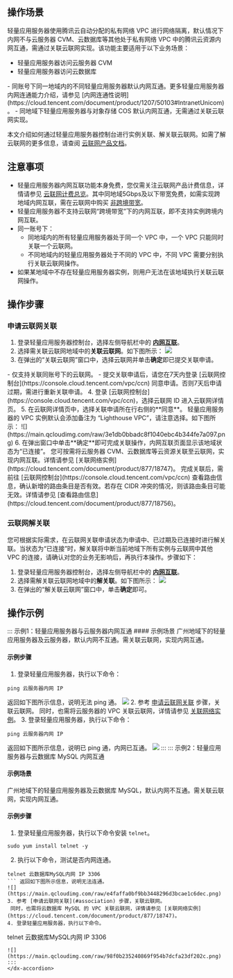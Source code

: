 ## 操作场景
轻量应用服务器使用腾讯云自动分配的私有网络 VPC 进行网络隔离，默认情况下内网不与云服务器 CVM、云数据库等其他处于私有网络 VPC 中的腾讯云资源内网互通，需通过关联云联网实现。该功能主要适用于以下业务场景：
 - 轻量应用服务器访问云服务器 CVM
 - 轻量应用服务器访问云数据库
 
<dx-alert infotype="explain" title="">
- 同账号下同一地域内的不同轻量应用服务器默认内网互通。更多轻量应用服务器内网连通能力介绍，请参见 [内网连通性说明](https://cloud.tencent.com/document/product/1207/50103#IntranetUnicom)。
- 同地域下轻量应用服务器与对象存储 COS 默认内网互通，无需通过关联云联网实现。
</dx-alert>

本文介绍如何通过轻量应用服务器控制台进行实例关联、解关联云联网。如需了解云联网的更多信息，请查阅 [云联网产品文档](https://cloud.tencent.com/document/product/877/18675)。

## 注意事项
- 轻量应用服务器内网互联功能本身免费，您仅需关注云联网产品计费信息，详情请参见 [云联网计费总览](https://cloud.tencent.com/document/product/877/18676)。其中同地域5Gbps及以下带宽免费，如需实现跨地域内网互联，需在云联网中购买 [非跨境带宽](https://cloud.tencent.com/document/product/877/49859)。
- 轻量应用服务器不支持云联网“跨境带宽”下的内网互联，即不支持实例跨境内网互联。
- 同一账号下：
  - 同地域内的所有轻量应用服务器处于同一个 VPC 中，一个 VPC 只能同时关联一个云联网。
  - 不同地域内的轻量应用服务器处于不同的 VPC 中，不同 VPC 需要分别执行关联云联网操作。
- 如果某地域中不存在轻量应用服务器实例，则用户无法在该地域执行关联云联网操作。

## 操作步骤

### 申请云联网关联[](id:association)
1. 登录轻量应用服务器控制台，选择左侧导航栏中的 <b>[内网互联](https://console.cloud.tencent.com/lighthouse/ccn/index)</b>。
2. 选择需关联云联网地域中的**关联云联网**。如下图所示：
![](https://main.qcloudimg.com/raw/03a8c49cbb7a543195bd2724d345ef6e.png)
3. 在弹出的“关联云联网”窗口中，选择云联网并单击**确定**即已提交关联申请。
<dx-alert infotype="notice" title="">
- 仅支持关联同账号下的云联网。
- 提交关联申请后，请您在7天内登录 [云联网控制台](https://console.cloud.tencent.com/vpc/ccn) 同意申请。否则7天后申请过期，需进行重新关联申请。
</dx-alert>
4. 登录 [云联网控制台](https://console.cloud.tencent.com/vpc/ccn)，选择云联网 ID 进入云联网详情页。
5. 在云联网详情页中，选择关联申请所在行右侧的**同意**。
轻量应用服务器的 VPC 实例默认会添加备注为 “Lighthouse VPC”，请注意选择。如下图所示：
![](https://main.qcloudimg.com/raw/3e1db0bbadc8f1040ebc4b344fe7a097.png)
6. 在弹出窗口中单击**确定**即可完成关联操作，内网互联页面显示该地域状态为“已连接”。
您可按需将云服务器 CVM、云数据库等云资源关联至云联网，实现内网互联。详情请参见 [关联网络实例](https://cloud.tencent.com/document/product/877/18747)。
<dx-alert infotype="notice" title="">
完成关联后，需前往 [云联网控制台](https://console.cloud.tencent.com/vpc/ccn) 查看路由信息，确认新增的路由条目是否有效。若存在 CIDR 冲突的情况，则该路由条目可能无效。详情请参见 [查看路由信息](https://cloud.tencent.com/document/product/877/18756)。
</dx-alert>



### 云联网解关联[](id:disassociate)
您可根据实际需求，在云联网关联申请状态为申请中、已过期及已连接时进行解关联。当状态为“已连接”时，解关联将中断当前地域下所有实例与云联网中其他 VPC 的连接，请确认对您的业务无影响后，再执行本操作。步骤如下：
1. 登录轻量应用服务器控制台，选择左侧导航栏中的 <b>[内网互联](https://console.cloud.tencent.com/lighthouse/ccn/index)</b>。 
2. 选择需解关联云联网地域中的**解关联**。如下图所示：
![](https://main.qcloudimg.com/raw/207bf661a8012710067faccfb1ed8fba.png)
3. 在弹出的“解关联云联网”窗口中，单击**确定**即可。

## 操作示例
<dx-accordion>
::: 示例1：轻量应用服务器与云服务器内网互通
#### 示例场景
广州地域下的轻量应用服务器及云服务器，默认内网不互通。需关联云联网，实现内网互通。

#### 示例步骤
 1. 登录轻量应用服务器，执行以下命令：
```
ping 云服务器内网 IP
```
返回如下图所示信息，说明无法 ping 通。
![](https://main.qcloudimg.com/raw/49e76f62b5f7ae7e6fb504bf92b842a7.png)
 2. 参考 [申请云联网关联](#association) 步骤，关联云联网。
 同时，也需将云服务器的 VPC 关联云联网，详情请参见 [关联网络实例](https://cloud.tencent.com/document/product/877/18747)。 
 3. 登录轻量应用服务器，执行以下命令：
```
ping 云服务器内网 IP
``` 
返回如下图所示信息，说明已 ping 通，内网已互通。
![](https://main.qcloudimg.com/raw/b487ec4b7ae4be87059bd13db2f5f9b4.png)
:::
::: 示例2：轻量应用服务器与云数据库 MySQL 内网互通
#### 示例场景
广州地域下的轻量应用服务器及云数据库 MySQL，默认内网不互通。需关联云联网，实现内网互通。

#### 示例步骤
1. 登录轻量应用服务器，执行以下命令安装 `telnet`。
```shell
sudo yum install telnet -y
```
2. 执行以下命令，测试是否内网连通。
```
telnet 云数据库MySQL内网 IP 3306
``` 返回如下图所示信息，说明无法连通。
![](https://main.qcloudimg.com/raw/e4faffa0bf9bb3448296d3bcae1c6dec.png)
3. 参考 [申请云联网关联](#association) 步骤，关联云联网。
 同时，也需将云数据库 MySQL 的 VPC 关联云联网，详情请参见 [关联网络实例](https://cloud.tencent.com/document/product/877/18747)。 
4. 登录轻量应用服务器，执行以下命令。
```
telnet 云数据库MySQL内网 IP 3306
``` 返回如下图所示信息，说明内网已互通。
![](https://main.qcloudimg.com/raw/98f0b235240869f954b7dcfa23df202c.png)
:::
</dx-accordion>
